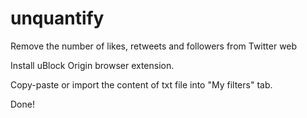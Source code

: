 # unquantify
Remove the number of likes, retweets and followers from Twitter web

Install uBlock Origin browser extension.

Copy-paste or import the content of txt file into "My filters" tab.

Done!

